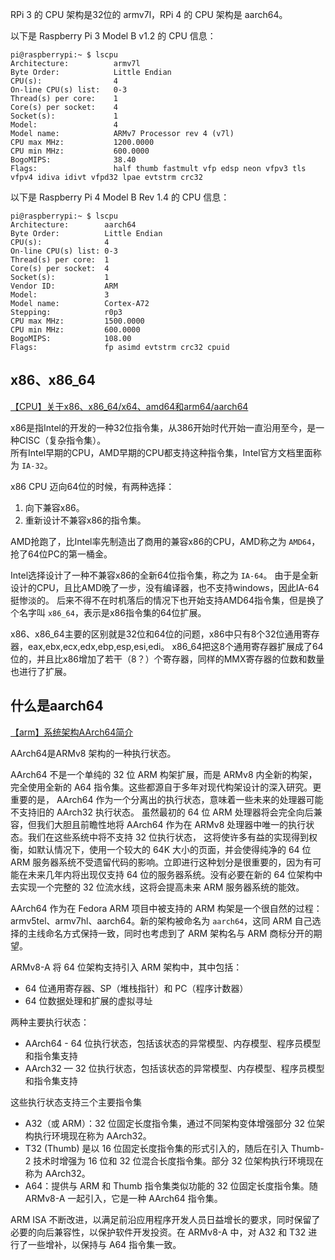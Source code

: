 
RPi 3 的 CPU 架构是32位的 armv7l，RPi 4 的 CPU 架构是 aarch64。

以下是 Raspberry Pi 3 Model B v1.2 的 CPU 信息：

```Shell
pi@raspberrypi:~ $ lscpu 
Architecture:          armv7l
Byte Order:            Little Endian
CPU(s):                4
On-line CPU(s) list:   0-3
Thread(s) per core:    1
Core(s) per socket:    4
Socket(s):             1
Model:                 4
Model name:            ARMv7 Processor rev 4 (v7l)
CPU max MHz:           1200.0000
CPU min MHz:           600.0000
BogoMIPS:              38.40
Flags:                 half thumb fastmult vfp edsp neon vfpv3 tls vfpv4 idiva idivt vfpd32 lpae evtstrm crc32
```

以下是 Raspberry Pi 4 Model B Rev 1.4 的 CPU 信息：

```Shell
pi@raspberrypi:~ $ lscpu
Architecture:        aarch64
Byte Order:          Little Endian
CPU(s):              4
On-line CPU(s) list: 0-3
Thread(s) per core:  1
Core(s) per socket:  4
Socket(s):           1
Vendor ID:           ARM
Model:               3
Model name:          Cortex-A72
Stepping:            r0p3
CPU max MHz:         1500.0000
CPU min MHz:         600.0000
BogoMIPS:            108.00
Flags:               fp asimd evtstrm crc32 cpuid
```

## x86、x86_64

[【CPU】关于x86、x86_64/x64、amd64和arm64/aarch64](https://www.jianshu.com/p/2753c45af9bf)

x86是指Intel的开发的一种32位指令集，从386开始时代开始一直沿用至今，是一种CISC（复杂指令集）。  
所有Intel早期的CPU，AMD早期的CPU都支持这种指令集，Intel官方文档里面称为 `IA-32`。  

x86 CPU 迈向64位的时候，有两种选择：

1. 向下兼容x86。  
2. 重新设计不兼容x86的指令集。  

AMD抢跑了，比Intel率先制造出了商用的兼容x86的CPU，AMD称之为 `AMD64`，抢了64位PC的第一桶金。

Intel选择设计了一种不兼容x86的全新64位指令集，称之为 `IA-64`。
由于是全新设计的CPU，且比AMD晚了一步，没有编译器，也不支持windows，因此IA-64挺惨淡的。
后来不得不在时机落后的情况下也开始支持AMD64指令集，但是换了个名字叫 `x86_64`，表示是x86指令集的64位扩展。

x86、x86_64主要的区别就是32位和64位的问题，x86中只有8个32位通用寄存器，eax,ebx,ecx,edx,ebp,esp,esi,edi。
x86_64把这8个通用寄存器扩展成了64位的，并且比x86增加了若干（8？）个寄存器，同样的MMX寄存器的位数和数量也进行了扩展。

## 什么是aarch64

[【arm】系统架构AArch64简介](https://blog.csdn.net/rd_w_csdn/article/details/53841018)

AArch64是ARMv8 架构的一种执行状态。

AArch64 不是一个单纯的 32 位 ARM 构架扩展，而是 ARMv8 内全新的构架，完全使用全新的 A64 指令集。这些都源自于多年对现代构架设计的深入研究。更重要的是， AArch64 作为一个分离出的执行状态，意味着一些未来的处理器可能不支持旧的 AArch32 执行状态。 虽然最初的 64 位 ARM 处理器将会完全向后兼容，但我们大胆且前瞻性地将 AArch64 作为在 ARMv8 处理器中唯一的执行状态。我们在这些系统中将不支持 32 位执行状态， 这将使许多有益的实现得到权衡，如默认情况下，使用一个较大的 64K 大小的页面，并会使得纯净的 64 位 ARM 服务器系统不受遗留代码的影响。立即进行这种划分是很重要的，因为有可能在未来几年内将出现仅支持 64 位的服务器系统。没有必要在新的 64 位架构中去实现一个完整的 32 位流水线，这将会提高未来 ARM 服务器系统的能效。

AArch64 作为在 Fedora ARM 项目中被支持的 ARM 构架是一个很自然的过程： armv5tel、armv7hl、aarch64。新的架构被命名为 `aarch64`，这同 ARM 自己选择的主线命名方式保持一致，同时也考虑到了 ARM 架构名与 ARM 商标分开的期望。

ARMv8-A 将 64 位架构支持引入 ARM 架构中，其中包括：

- 64 位通用寄存器、SP（堆栈指针）和 PC（程序计数器）  
- 64 位数据处理和扩展的虚拟寻址  

两种主要执行状态：

- AArch64 - 64 位执行状态，包括该状态的异常模型、内存模型、程序员模型和指令集支持  
- AArch32 — 32 位执行状态，包括该状态的异常模型、内存模型、程序员模型和指令集支持  

这些执行状态支持三个主要指令集

- A32（或 ARM）：32 位固定长度指令集，通过不同架构变体增强部分 32 位架构执行环境现在称为 AArch32。  
- T32 (Thumb) 是以 16 位固定长度指令集的形式引入的，随后在引入 Thumb-2 技术时增强为 16 位和 32 位混合长度指令集。部分 32 位架构执行环境现在称为 AArch32。
- A64：提供与 ARM 和 Thumb 指令集类似功能的 32 位固定长度指令集。随 ARMv8-A 一起引入，它是一种 AArch64 指令集。

ARM ISA 不断改进，以满足前沿应用程序开发人员日益增长的要求，同时保留了必要的向后兼容性，以保护软件开发投资。在 ARMv8-A 中，对 A32 和 T32 进行了一些增补，以保持与 A64 指令集一致。
